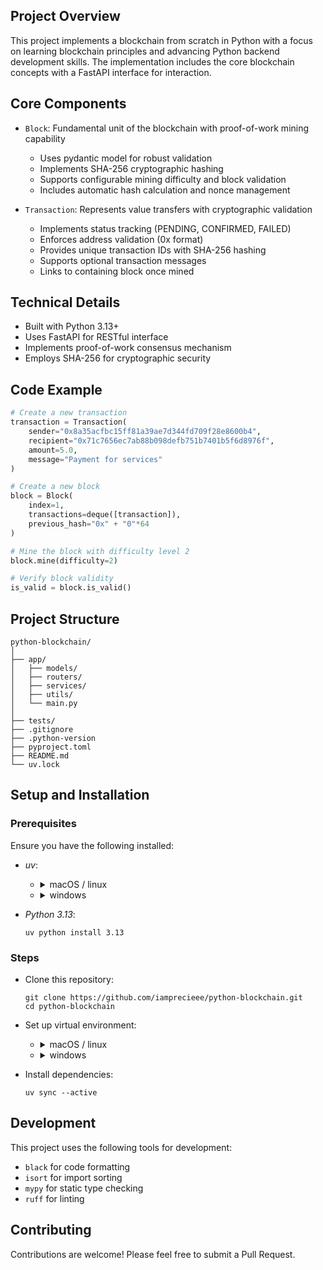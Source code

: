 ## Project Overview

This project implements a blockchain from scratch in Python with a focus on learning blockchain principles and advancing Python backend development skills. The implementation includes the core blockchain concepts with a FastAPI interface for interaction.

## Core Components

- `Block`: Fundamental unit of the blockchain with proof-of-work mining capability
    - Uses pydantic model for robust validation
    - Implements SHA-256 cryptographic hashing
    - Supports configurable mining difficulty and block validation 
    - Includes automatic hash calculation and nonce management

- `Transaction`: Represents value transfers with cryptographic validation
    - Implements status tracking (PENDING, CONFIRMED, FAILED)
    - Enforces address validation (0x format)
    - Provides unique transaction IDs with SHA-256 hashing
    - Supports optional transaction messages
    - Links to containing block once mined

## Technical Details

- Built with Python 3.13+
- Uses FastAPI for RESTful interface
- Implements proof-of-work consensus mechanism
- Employs SHA-256 for cryptographic security

## Code Example

```python
# Create a new transaction
transaction = Transaction(
    sender="0x8a35acfbc15ff81a39ae7d344fd709f28e8600b4",
    recipient="0x71c7656ec7ab88b098defb751b7401b5f6d8976f",
    amount=5.0,
    message="Payment for services"
)

# Create a new block
block = Block(
    index=1,
    transactions=deque([transaction]),
    previous_hash="0x" + "0"*64
)

# Mine the block with difficulty level 2
block.mine(difficulty=2)

# Verify block validity
is_valid = block.is_valid()
```

## Project Structure

```shell
python-blockchain/
│
├── app/              
│   ├── models/   
│   ├── routers/    
│   ├── services/ 
│   ├── utils/ 
│   └── main.py   
│
├── tests/     
├── .gitignore      
├── .python-version        
├── pyproject.toml     
├── README.md   
└── uv.lock              
```

## Setup and Installation

### Prerequisites

Ensure you have the following installed:

- *uv*:
    - <details><summary>macOS / linux</summary>

        ```shell
        curl -LsSf https://astral.sh/uv/install.sh | sh
        ```
        </details>
    - <details><summary>windows</summary>

        ```shell
        powershell -ExecutionPolicy ByPass -c "irm https://astral.sh/uv/install.ps1 | iex"
        ```
        </details>
    
- *Python 3.13*:

    ```shell
    uv python install 3.13
    ```

### Steps

- Clone this repository:

    ```shell
    git clone https://github.com/iamprecieee/python-blockchain.git
    cd python-blockchain
    ```
- Set up virtual environment:
    - <details><summary>macOS / linux</summary>

        ```shell
        uv venv --python 3.13
        source .venv/bin/activate
        ```
        </details>
    - <details><summary>windows</summary>

        ```shell
        uv venv --python 3.13
        .venv\Scripts\Activate
        ```
        </details>

- Install dependencies:

    ```shell
    uv sync --active
    ```

## Development

This project uses the following tools for development:

- `black` for code formatting
- `isort` for import sorting
- `mypy` for static type checking
- `ruff` for linting

## Contributing
Contributions are welcome! Please feel free to submit a Pull Request.